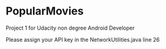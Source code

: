 # PopularMovies
Project 1 for Udacity non degree Android Developer 

Please assign your API key in the NetworkUtilities.java line 26